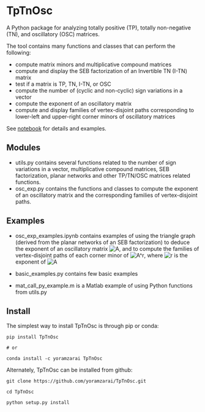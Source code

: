 # TpTnOsc
A Python package for analyzing totally positive (TP), totally non-negative (TN), and oscillatory (OSC) matrices.

The tool contains many functions and classes that can perform the following:
* compute matrix minors and multiplicative compound matrices
* compute and display the SEB factorization of an Invertible TN (I-TN) matrix
* test if a matrix is TP, TN, I-TN, or OSC
* compute the number of (cyclic and non-cyclic) sign variations in a vector
* compute the exponent of an oscillatory matrix
* compute and display families of vertex-disjoint paths corresponding to lower-left and upper-right corner minors of oscillatory matrices

See [notebook](https://github.com/yoramzarai/TpTnOsc/blob/master/examples/osc_exp_examples.ipynb) for details and examples.

## Modules
- utils.py contains several functions related to the number of sign variations in a vector, multiplicative compound matrices, SEB factorization, planar networks and other TP/TN/OSC matrices related functions.
- osc_exp.py contains the functions and classes to compute the exponent of an oscillatory matrix and the corresponding families of vertex-disjoint paths.


## Examples
- osc_exp_examples.ipynb contains examples of using the triangle graph (derived from the planar networks of an SEB factorization) to deduce the exponent of an oscillatory matrix ![A](https://render.githubusercontent.com/render/math?math=A), and to compute the families of vertex-disjoint paths of each corner minor of ![A^r](https://render.githubusercontent.com/render/math?math=A%5Er), where ![r](https://render.githubusercontent.com/render/math?math=r) is the exponent of ![A](https://render.githubusercontent.com/render/math?math=A)

- basic_examples.py contains few basic examples

- mat_call_py_example.m is a Matlab example of using Python functions from utils.py

## Install
The simplest way to install TpTnOsc is through pip or conda:

```
pip install TpTnOsc

# or

conda install -c yoramzarai TpTnOsc
```

Alternately, TpTnOsc can be installed from github:
```
git clone https://github.com/yoramzarai/TpTnOsc.git

cd TpTnOsc

python setup.py install
```

